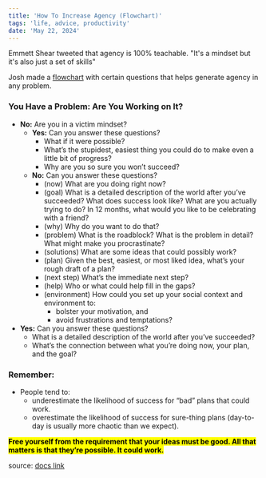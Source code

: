 ```yaml
---
title: 'How To Increase Agency (Flowchart)'
tags: 'life, advice, productivity'
date: 'May 22, 2024'
---
```


Emmett Shear tweeted that agency is 100% teachable. "It's a mindset but it's also just a set of skills"

Josh made a [flowchart](https://x.com/JoshuaLelon/status/1792974174392353038) with certain questions that helps generate agency in any problem.

### You Have a Problem: Are You Working on It?

- **No:** Are you in a victim mindset?
  - **Yes:** Can you answer these questions?
    - What if it were possible?
    - What’s the stupidest, easiest thing you could do to make even a little bit of progress?
    - Why are you so sure you won’t succeed?
  - **No:** Can you answer these questions?
    - (now) What are you doing right now?
    - (goal) What is a detailed description of the world after you’ve succeeded? What does success look like? What are you actually trying to do? In 12 months, what would you like to be celebrating with a friend?
    - (why) Why do you want to do that?
    - (problem) What is the roadblock? What is the problem in detail? What might make you procrastinate?
    - (solutions) What are some ideas that could possibly work?
    - (plan) Given the best, easiest, or most liked idea, what’s your rough draft of a plan?
    - (next step) What’s the immediate next step?
    - (help) Who or what could help fill in the gaps?
    - (environment) How could you set up your social context and environment to:
      - bolster your motivation, and
      - avoid frustrations and temptations?
- **Yes:** Can you answer these questions?
  - What is a detailed description of the world after you’ve succeeded?
  - What’s the connection between what you’re doing now, your plan, and the goal?

### Remember:

- People tend to:
  - underestimate the likelihood of success for “bad” plans that could work.
  - overestimate the likelihood of success for sure-thing plans (day-to-day is usually more chaotic than we expect).

<mark>**Free yourself from the requirement that your ideas must be good. All that matters is that they’re possible. It could work.**</mark>

source: [docs link](https://docs.google.com/document/d/1MAGfpvCQ9NanQFZ8hBhEK4ZgB5Jo_KflHUm0P7F4bJM/edit#heading=h.k8iredj1znak)
